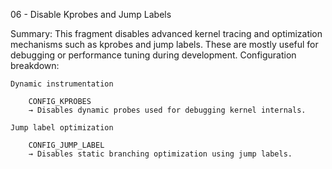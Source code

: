06 - Disable Kprobes and Jump Labels

Summary: This fragment disables advanced kernel tracing and optimization mechanisms such as kprobes and jump labels. These are mostly useful for debugging or performance tuning during development.
Configuration breakdown:

    Dynamic instrumentation

        CONFIG_KPROBES
        → Disables dynamic probes used for debugging kernel internals.

    Jump label optimization

        CONFIG_JUMP_LABEL
        → Disables static branching optimization using jump labels.

